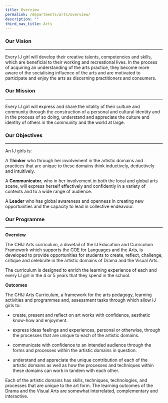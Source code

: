 ```yaml
---
title: Overview
permalink: /departments/arts/overview/
description: ""
third_nav_title: Arts
---
```

### Our Vision

* * *

Every IJ girl will develop their creative talents, competencies and skills, which are beneficial to their working and recreational lives. In the process of acquiring an understanding of the arts practice, they become more aware of the socialising influence of the arts and are motivated to participate and enjoy the arts as discerning practitioners and consumers.

### Our Mission

* * *

Every IJ girl will express and share the vitality of their culture and community through the construction of a personal and cultural identity and in the process of so doing, understand and appreciate the culture and identity of others in the community and the world at large.

### Our Objectives

* * *

An IJ girls is:

  

A **Thinker** who through her involvement in the artistic domains and practices that are unique to these domains think inductively, deductively and intuitively.

  

A **Communicator**, who in her involvement in both the local and global arts scene, will express herself effectively and confidently in a variety of contexts and to a wide range of audience.

  

A **Leader** who has global awareness and openness in creating new opportunities and the capacity to lead in collective endeavour.

### Our Programme

* * *

**Overview**

  

The CHIJ Arts curriculum, a dovetail of the IJ Education and Curriculum Framework which supports the COE for Languages and the Arts, is developed to provide opportunities for students to create, reflect, challenge, critique and celebrate in the artistic domains of Drama and the Visual Arts.

  

The curriculum is designed to enrich the learning experience of each and every IJ girl in the 4 or 5 years that they spend in the school.

  

**Outcomes**

  

The CHIJ Arts Curriculum, a framework for the arts pedagogy, learning activities and programmes and, assessment tasks through which allow IJ girls to:

  

*   create, present and reflect on art works with confidence, aesthetic know-how and enjoyment.  
    
*   express ideas feelings and experiences, personal or otherwise, through the processes that are unique to each of the artistic domains.  
    
*   communicate with confidence to an intended audience through the forms and processes within the artistic domains in question.  
    
*   understand and appreciate the unique contribution of each of the artistic domains as well as how the processes and techniques within these domains can work in tandem with each other.  
    

  

Each of the artistic domains has skills, techniques, technologies, and processes that are unique to the art form. The learning outcomes of the Drama and the Visual Arts are somewhat interrelated, complementary and interactive.
